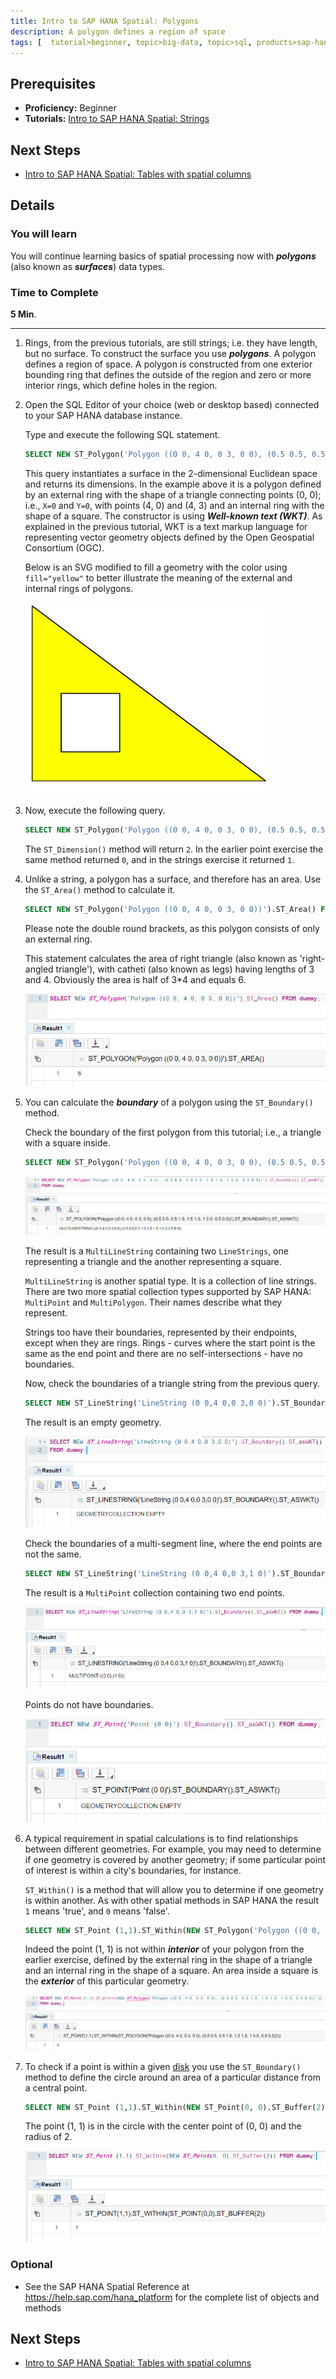 ```yaml
---
title: Intro to SAP HANA Spatial: Polygons
description: A polygon defines a region of space
tags: [  tutorial>beginner, topic>big-data, topic>sql, products>sap-hana, products>sap-hana,-express-edition ]
---
```

## Prerequisites  
 - **Proficiency:** Beginner
 - **Tutorials:** [Intro to SAP HANA Spatial: Strings](http://www.sap.com/developer/tutorials/hana-spatial-intro2-string.html)

## Next Steps
 - [Intro to SAP HANA Spatial: Tables with spatial columns](http://www.sap.com/developer/tutorials/hana-spatial-intro4-columns.html)

## Details
### You will learn  
You will continue learning basics of spatial processing now with ___polygons___ (also known as ___surfaces___) data types.

### Time to Complete
**5 Min**.

---

1. Rings, from the previous tutorials, are still strings; i.e. they have length, but no surface. To construct the surface you use ___polygons___. A polygon defines a region of space. A polygon is constructed from one exterior bounding ring that defines the outside of the region and zero or more interior rings, which define holes in the region.

2. Open the SQL Editor of your choice (web or desktop based) connected to your SAP HANA database instance.

    Type and execute the following SQL statement.
    ```sql
    SELECT NEW ST_Polygon('Polygon ((0 0, 4 0, 0 3, 0 0), (0.5 0.5, 0.5 1.5, 1.5 1.5, 1 0.5, 0.5 0.5))').ST_asSVG() FROM dummy;
    ```
    This query instantiates a surface in the 2-dimensional Euclidean space and returns its dimensions. In the example above it is a polygon defined by an external ring with the shape of a triangle connecting points (0, 0); i.e., `X=0` and `Y=0`, with points (4, 0) and (4, 3) and an internal ring with the shape of a square. The constructor is using ___Well-known text (WKT)___. As explained in the previous tutorial, WKT is a text markup language for representing vector geometry objects defined by the Open Geospatial Consortium (OGC).

    Below is an SVG modified to fill a geometry with the color using `fill="yellow"` to better illustrate the meaning of the external and internal rings of polygons.

    ![Polygon with 2 rings](spatial0301.jpg)

3. Now, execute the following query.

    ```sql
    SELECT NEW ST_Polygon('Polygon ((0 0, 4 0, 0 3, 0 0), (0.5 0.5, 0.5 1.5, 1.5 1.5, 1 0.5, 0.5 0.5))').ST_Dimension() FROM dummy;
    ```

    The `ST_Dimension()` method will return `2`. In the earlier point exercise the same method returned `0`, and in the strings exercise it returned `1`.

4. Unlike a string, a polygon has a surface, and therefore has an area. Use the `ST_Area()` method to calculate it.

    ```sql
    SELECT NEW ST_Polygon('Polygon ((0 0, 4 0, 0 3, 0 0))').ST_Area() FROM dummy;
    ```

    Please note the double round brackets, as this polygon consists of only an external ring.

    This statement calculates the area of right triangle (also known as 'right-angled triangle'), with catheti (also known as legs) having lengths of 3 and 4. Obviously the area is half of 3*4 and equals 6.

    ![Area of the polygon](spatial0302.jpg)

5. You can calculate the ___boundary___ of a polygon using the `ST_Boundary()` method.

    Check the boundary of the first polygon from this tutorial; i.e., a triangle with a square inside.

    ```sql
    SELECT NEW ST_Polygon('Polygon ((0 0, 4 0, 0 3, 0 0), (0.5 0.5, 0.5 1.5, 1.5 1.5, 1 0.5, 0.5 0.5))').ST_Boundary().ST_asWKT() FROM dummy;
    ```

    ![Boundary of the polygon](spatial0303.jpg)

    The result is a `MultiLineString` containing two `LineStrings`, one representing a triangle and the another representing a square.

    `MultiLineString` is another spatial type. It is a collection of line strings. There are two more spatial collection types supported by SAP HANA: `MultiPoint` and `MultiPolygon`. Their names describe what they represent.

    Strings too have their boundaries, represented by their endpoints, except when they are rings. Rings - curves where the start point is the same as the end point and there are no self-intersections - have no boundaries.

    Now, check the boundaries of a triangle string from the previous query.

    ```sql
    SELECT NEW ST_LineString('LineString (0 0,4 0,0 3,0 0)').ST_Boundary().ST_asWKT() FROM dummy;
    ```

    The result is an empty geometry.

    ![Empty boundary](spatial0304.jpg)

    Check the boundaries of a multi-segment line, where the end points are not the same.

    ```sql
    SELECT NEW ST_LineString('LineString (0 0,4 0,0 3,1 0)').ST_Boundary().ST_asWKT() FROM dummy;
    ```

    The result is a `MultiPoint` collection containing two end points.

    ![Multipoint boundary](spatial0305.jpg)

    Points do not have boundaries.

    ![Empty boundary for points](spatial0306.jpg)

6. A typical requirement in spatial calculations is to find relationships between different geometries. For example, you may need to determine if one geometry is covered by another geometry; if some particular point of interest is within a city's boundaries, for instance.

    `ST_Within()` is a method that will allow you to determine if one geometry is within another. As with other spatial methods in SAP HANA the result `1` means 'true', and `0` means 'false'.

    ```sql
    SELECT NEW ST_Point (1,1).ST_Within(NEW ST_Polygon('Polygon ((0 0, 4 0, 0 3, 0 0), (0.5 0.5, 0.5 1.5, 1.5 1.5, 1 0.5, 0.5 0.5))')) FROM dummy;
    ```

    Indeed the point (1, 1) is not within ___interior___ of your polygon from the earlier exercise, defined by the external ring in the shape of a triangle and an internal ring in the shape of a square. An area inside a square is the ___exterior___ of this particular geometry.

    ![Within linestring polygon](spatial0307.jpg)

7. To check if a point is within a given [disk](https://en.wikipedia.org/wiki/Disk_%28mathematics%29) you use the `ST_Boundary()` method to define the circle around an area of a particular distance from a central point.

    ```sql
    SELECT NEW ST_Point (1,1).ST_Within(NEW ST_Point(0, 0).ST_Buffer(2)) FROM dummy;
    ```

    The point (1, 1) is in the circle with the center point of (0, 0) and the radius of 2.

    ![Circle distance](spatial0308.jpg)

### Optional
- See the SAP HANA Spatial Reference at https://help.sap.com/hana_platform for the complete list of objects and methods

## Next Steps
 - [Intro to SAP HANA Spatial: Tables with spatial columns](http://www.sap.com/developer/tutorials/hana-spatial-intro4-columns.html)
